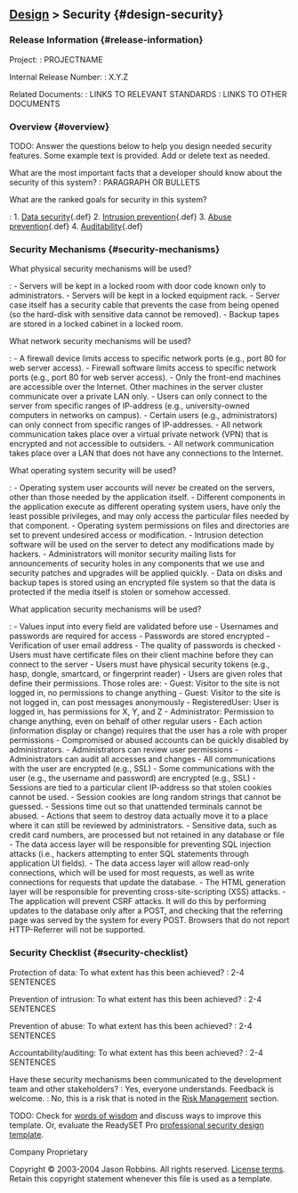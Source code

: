 [Design](design) &gt; Security {#design-security}
-----------------------------------

### Release Information {#release-information}

Project:
:   PROJECTNAME

Internal Release Number:
:   X.Y.Z

Related Documents:
:   LINKS TO RELEVANT STANDARDS
:   LINKS TO OTHER DOCUMENTS

### Overview {#overview}

TODO: Answer the questions below to help you design needed security
features. Some example text is provided. Add or delete text as needed.

What are the most important facts that a developer should know about the security of this system?
:   PARAGRAPH OR BULLETS

What are the ranked goals for security in this system?

:   1.  [Data security](glossary-std#dg_data_security){.def}
    2.  [Intrusion prevention](glossary-std#dg_no_intrusion){.def}
    3.  [Abuse prevention](glossary-std#dg_no_abuse){.def}
    4.  [Auditability](glossary-std#dg_auditability){.def}

### Security Mechanisms {#security-mechanisms}

What physical security mechanisms will be used?

:   -   Servers will be kept in a locked room with door code known only
        to administrators.
    -   Servers will be kept in a locked equipment rack.
    -   Server case itself has a security cable that prevents the case
        from being opened (so the hard-disk with sensitive data cannot
        be removed).
    -   Backup tapes are stored in a locked cabinet in a locked room.

What network security mechanisms will be used?

:   -   A firewall device limits access to specific network ports (e.g.,
        port 80 for web server access).
    -   Firewall software limits access to specific network ports (e.g.,
        port 80 for web server access).
    -   Only the front-end machines are accessible over the Internet.
        Other machines in the server cluster communicate over a private
        LAN only.
    -   Users can only connect to the server from specific ranges of
        IP-address (e.g., university-owned computers in networks
        on campus).
    -   Certain users (e.g., administrators) can only connect from
        specific ranges of IP-addresses.
    -   All network communication takes place over a virtual private
        network (VPN) that is encrypted and not accessible to outsiders.
    -   All network communication takes place over a LAN that does not
        have any connections to the Internet.

What operating system security will be used?

:   -   Operating system user accounts will never be created on the
        servers, other than those needed by the application itself.
    -   Different components in the application execute as different
        operating system users, have only the least possible privileges,
        and may only access the particular files needed by
        that component.
    -   Operating system permissions on files and directories are set to
        prevent undesired access or modification.
    -   Intrusion detection software will be used on the server to
        detect any modifications made by hackers.
    -   Administrators will monitor security mailing lists for
        announcements of security holes in any components that we use
        and security patches and upgrades will be applied quickly.
    -   Data on disks and backup tapes is stored using an encrypted file
        system so that the data is protected if the media itself is
        stolen or somehow accessed.

What application security mechanisms will be used?

:   -   Values input into every field are validated before use
    -   Usernames and passwords are required for access
    -   Passwords are stored encrypted
    -   Verification of user email address
    -   The quality of passwords is checked
    -   Users must have certificate files on their client machine before
        they can connect to the server
    -   Users must have physical security tokens (e.g., hasp, dongle,
        smartcard, or fingerprint reader)
    -   Users are given roles that define their permissions. Those roles
        are:
        -   Guest: Visitor to the site is not logged in, no permissions
            to change anything
        -   Guest: Visitor to the site is not logged in, can post
            messages anonymously
        -   RegisteredUser: User is logged in, has permissions for X, Y,
            and Z
        -   Administrator: Permission to change anything, even on behalf
            of other regular users
    -   Each action (information display or change) requires that the
        user has a role with proper permissions
    -   Compromised or abused accounts can be quickly disabled
        by administrators.
    -   Administrators can review user permissions
    -   Administrators can audit all accesses and changes
    -   All communications with the user are encrypted (e.g., SSL)
    -   Some communications with the user (e.g., the username
        and password) are encrypted (e.g., SSL)
    -   Sessions are tied to a particular client IP-address so that
        stolen cookies cannot be used.
    -   Session cookies are long random strings that cannot be guessed.
    -   Sessions time out so that unattended terminals cannot be abused.
    -   Actions that seem to destroy data actually move it to a place
        where it can still be reviewed by administrators.
    -   Sensitive data, such as credit card numbers, are processed but
        not retained in any database or file
    -   The data access layer will be responsible for preventing SQL
        injection attacks (i.e., hackers attempting to enter SQL
        statements through application UI fields).
    -   The data access layer will allow read-only connections, which
        will be used for most requests, as well as write connections for
        requests that update the database.
    -   The HTML generation layer will be responsible for preventing
        cross-site-scripting (XSS) attacks.
    -   The application will prevent CSRF attacks. It will do this by
        performing updates to the database only after a POST, and
        checking that the referring page was served by the system for
        every POST. Browsers that do not report HTTP-Referrer will not
        be supported.

### Security Checklist {#security-checklist}

Protection of data: To what extent has this been achieved?
:   2-4 SENTENCES

Prevention of intrusion: To what extent has this been achieved?
:   2-4 SENTENCES

Prevention of abuse: To what extent has this been achieved?
:   2-4 SENTENCES

Accountability/auditing: To what extent has this been achieved?
:   2-4 SENTENCES

Have these security mechanisms been communicated to the development team and other stakeholders?
:   Yes, everyone understands. Feedback is welcome.
:   No, this is a risk that is noted in the [Risk
    Management](plan#risks) section.

TODO: Check for [words of
wisdom](http://readyset.tigris.org/words-of-wisdom/design-security.html)
and discuss ways to improve this template. Or, evaluate the ReadySET Pro
[professional security design
template](http://www.readysetpro.com/ "pro use case template and sample test plan").

Company Proprietary

Copyright © 2003-2004 Jason Robbins. All rights reserved. [License
terms](readyset-license.html). Retain this copyright statement whenever
this file is used as a template.


